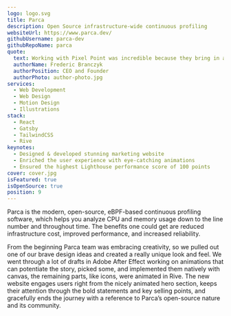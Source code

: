```yaml
---
logo: logo.svg
title: Parca
description: Open Source infrastructure-wide continuous profiling
websiteUrl: https://www.parca.dev/
githubUsername: parca-dev
githubRepoName: parca
quote:
  text: Working with Pixel Point was incredible because they bring in an incredibly strong design team, and they made a great effort to understand the product in depth to tailor everything perfectly. I could not recommend working with them highly enough!
  authorName: Frederic Branczyk
  authorPosition: CEO and Founder
  authorPhoto: author-photo.jpg
services:
  - Web Development
  - Web Design
  - Motion Design
  - Illustrations
stack:
  - React
  - Gatsby
  - TailwindCSS
  - Rive
keynotes:
  - Designed & developed stunning marketing website
  - Enriched the user experience with eye-catching animations
  - Ensured the highest Lighthouse performance score of 100 points
cover: cover.jpg
isFeatured: true
isOpenSource: true
position: 9
---
```


Parca is the modern, open-source, eBPF-based continuous profiling software, which helps you analyze CPU and memory usage down to the line number and throughout time. The benefits one could get are reduced infrastructure cost, improved performance, and increased reliability.

From the beginning Parca team was embracing creativity, so we pulled out one of our brave design ideas and created a really unique look and feel. We went through a lot of drafts in Adobe After Effect working on animations that can potentiate the story, picked some, and implemented them natively with canvas, the remaining parts, like icons, were animated in Rive. The new website engages users right from the nicely animated hero section, keeps their attention through the bold statements and key selling points, and gracefully ends the journey with a reference to Parca’s open-source nature and its community.
